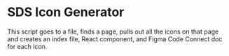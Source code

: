 # SDS Icon Generator

This script goes to a file, finds a page, pulls out all the icons on that page and creates an index file, React component, and Figma Code Connect doc for each icon.
